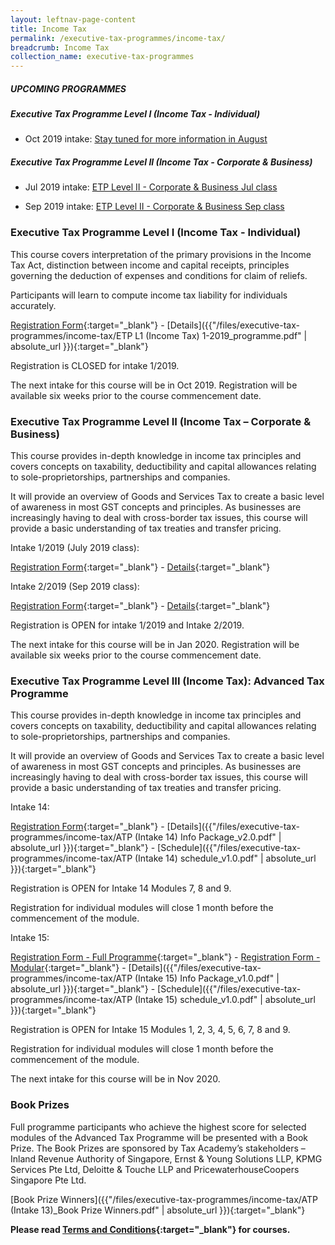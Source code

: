 ```yaml
---
layout: leftnav-page-content
title: Income Tax
permalink: /executive-tax-programmes/income-tax/
breadcrumb: Income Tax
collection_name: executive-tax-programmes
---
```


##### **UPCOMING PROGRAMMES**
##### **Executive Tax Programme Level I (Income Tax - Individual)**
* Oct 2019 intake: [Stay tuned for more information in August](/executive-tax-programmes/income-tax/#etp1oct-ta-id)

##### **Executive Tax Programme Level II (Income Tax - Corporate & Business)**
* Jul 2019 intake: [ETP Level II - Corporate & Business Jul class](/executive-tax-programmes/income-tax/#etp2jul-ta-id)

* Sep 2019 intake: [ETP Level II - Corporate & Business Sep class](/executive-tax-programmes/income-tax/#etp2sep-ta-id)


<a id="etp1oct-ta-id"></a>
### **Executive Tax Programme Level I (Income Tax - Individual)**

This course covers interpretation of the primary provisions in the Income Tax Act, distinction between income and capital receipts, principles governing the deduction of expenses and conditions for claim of reliefs.

Participants will learn to compute income tax liability for individuals accurately.

[Registration Form](https://docs.google.com/forms/d/e/1FAIpQLScccIX23UDQywGyRXzJOZO5G4lnaUAyiO8-dVasrionHHanKg/closedform){:target="_blank"} - [Details]({{"/files/executive-tax-programmes/income-tax/ETP L1 (Income Tax) 1-2019_programme.pdf" | absolute_url }}){:target="_blank"}

Registration is CLOSED for intake 1/2019.

The next intake for this course will be in Oct 2019. Registration will be available six weeks prior to the course commencement date.

<a id="etp2jul-ta-id"></a>
### **Executive Tax Programme Level II (Income Tax – Corporate & Business)**

This course provides in-depth knowledge in income tax principles and covers concepts on taxability, deductibility and capital allowances relating to sole-proprietorships, partnerships and companies.

It will provide an overview of Goods and Services Tax to create a basic level of awareness in most GST concepts and principles. As businesses are increasingly having to deal with cross-border tax issues, this course will provide a basic understanding of tax treaties and transfer pricing.

Intake 1/2019 (July 2019 class):

[Registration Form](https://docs.google.com/forms/d/1zT8Smm-AiTexXgN1C9pwdLdBMN-QXnPpt_vUc2qDE8U/edit){:target="_blank"} - [Details](/files/executive-tax-programmes/income-tax/L2IT12019.pdf){:target="_blank"}

<a id="etp2sep-ta-id"></a>
Intake 2/2019 (Sep 2019 class):

[Registration Form](https://docs.google.com/forms/d/1gdl5pmB2STT7BJc-WkEHhm1cgu-NMF4Sqv3Pf6B8lZg/edit){:target="_blank"} - [Details](/files/executive-tax-programmes/income-tax/L2IT22019.pdf){:target="_blank"}

Registration is OPEN for intake 1/2019 and Intake 2/2019.

The next intake for this course will be in Jan 2020. Registration will be available six weeks prior to the course commencement date.

<a id="atp-ta-id"></a>
### **Executive Tax Programme Level III (Income Tax): Advanced Tax Programme**

This course provides in-depth knowledge in income tax principles and covers concepts on taxability, deductibility and capital allowances relating to sole-proprietorships, partnerships and companies.

It will provide an overview of Goods and Services Tax to create a basic level of awareness in most GST concepts and principles. As businesses are increasingly having to deal with cross-border tax issues, this course will provide a basic understanding of tax treaties and transfer pricing.

Intake 14:

[Registration Form](https://docs.google.com/forms/d/e/1FAIpQLSd-tMEO_Sg1jWNLojF8Advggb7nn1pqMgTok-70Aa0gfSOuoQ/viewform){:target="_blank"} - [Details]({{"/files/executive-tax-programmes/income-tax/ATP (Intake 14) Info Package_v2.0.pdf" | absolute_url }}){:target="_blank"} - [Schedule]({{"/files/executive-tax-programmes/income-tax/ATP (Intake 14) schedule_v1.0.pdf" | absolute_url }}){:target="_blank"}

Registration is OPEN for Intake 14 Modules 7, 8 and 9.

Registration for individual modules will close 1 month before the commencement of the module.

Intake 15:

[Registration Form - Full Programme](https://docs.google.com/forms/d/e/1FAIpQLScRP7x9RBp4qoBHNk7PVM3Wa5TB42h1za4eVx2-_Gy6tHBPBw/viewform?usp=sf_link){:target="_blank"} - [Registration Form - Modular](https://docs.google.com/forms/d/e/1FAIpQLSfQ-AN_WbDiPAhSlZ7e6hBUao-1czqZP98timL3Kk5uR83hzQ/viewform?usp=sf_link){:target="_blank"} - [Details]({{"/files/executive-tax-programmes/income-tax/ATP (Intake 15) Info Package_v1.0.pdf" | absolute_url }}){:target="_blank"} - [Schedule]({{"/files/executive-tax-programmes/income-tax/ATP (Intake 15) schedule_v1.0.pdf" | absolute_url }}){:target="_blank"}

Registration is OPEN for Intake 15 Modules 1, 2, 3, 4, 5, 6, 7, 8 and 9.

Registration for individual modules will close 1 month before the commencement of the module.

The next intake for this course will be in Nov 2020.

### **Book Prizes**

Full programme participants who achieve the highest score for selected modules of the Advanced Tax Programme will be presented with a Book Prize. The Book Prizes are sponsored by Tax Academy’s stakeholders – Inland Revenue Authority of Singapore, Ernst & Young Solutions LLP, KPMG Services Pte Ltd, Deloitte & Touche LLP and PricewaterhouseCoopers Singapore Pte Ltd.

[Book Prize Winners]({{"/files/executive-tax-programmes/income-tax/ATP (Intake 13)_Book Prize Winners.pdf" | absolute_url }}){:target="_blank"}

**Please read [Terms and Conditions](https://production-iras-tax-academy.netlify.com/executive-tax-programmes/terms-and-conditions/){:target="_blank"} for courses.**
